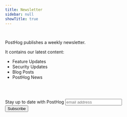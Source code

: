 ```yaml
---
title: Newsletter
sidebar: null
showTitle: true
---
```


<br />

PostHog publishes a weekly newsletter.

It contains our latest content:

* Feature Updates
* Security Updates
* Blog Posts
* PostHog News


<br /><br />

<!-- Begin Mailchimp Signup Form -->
<link href="//cdn-images.mailchimp.com/embedcode/horizontal-slim-10_7.css" rel="stylesheet" type="text/css">
<div id="mc_embed_signup">
<form action="https://posthog.us19.list-manage.com/subscribe/post?u=292207b434c26e77b45153b96&amp;id=97194afa0a" method="post" id="mc-embedded-subscribe-form" name="mc-embedded-subscribe-form" class="validate" target="_blank" novalidate>
    <div id="mc_embed_signup_scroll">
	    <label for="mce-EMAIL">Stay up to date with PostHog</label>
	    <input type="email" value="" name="EMAIL" class="email" id="mce-EMAIL" placeholder="email address" required>
        <!-- real people should not fill this in and expect good things - do not remove this or risk form bot signups-->
        <div style="position: absolute; left: -5000px;" aria-hidden="true"><input type="text"   name="b_292207b434c26e77b45153b96_97194afa0a" tabindex="-1" value=""></div>
        <div class="clear"><input type="submit" value="Subscribe" name="subscribe" id="mc-embedded-subscribe" class="button">
        </div>
    </div>
</form>
</div>
<!--End mc_embed_signup-->